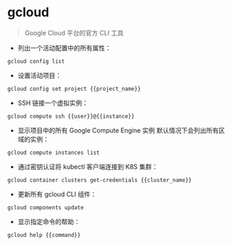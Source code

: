 # gcloud

> Google Cloud 平台的官方 CLI 工具

- 列出一个活动配置中的所有属性：

`gcloud config list`

- 设置活动项目：

`gcloud config set project {{project_name}}`

- SSH 链接一个虚拟实例：

`gcloud compute ssh {{user}}@{{instance}} `

- 显示项目中的所有 Google Compute Engine 实例 默认情况下会列出所有区域的实例：

`gcloud compute instances list`

- 通过密钥认证将 kubectl 客户端连接到 K8S 集群：

`gcloud container clusters get-credentials {{cluster_name}}`

- 更新所有 gcloud CLI 组件：

`gcloud components update`

- 显示指定命令的帮助：

`gcloud help {{command}}`

[#]: contributors: ([Jangrui])